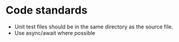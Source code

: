 # Code standards 
- Unit test files should be in the same directory as the source file.
- Use async/await where possible